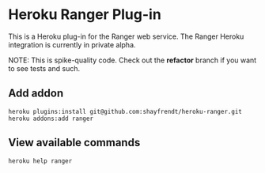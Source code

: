 # Heroku Ranger Plug-in

This is a Heroku plug-in for the Ranger web service. The Ranger Heroku integration is currently in private alpha.

NOTE:  This is spike-quality code.  Check out the __refactor__ branch if you want to see tests and such.

## Add addon
 
    heroku plugins:install git@github.com:shayfrendt/heroku-ranger.git
    heroku addons:add ranger

## View available commands

    heroku help ranger


